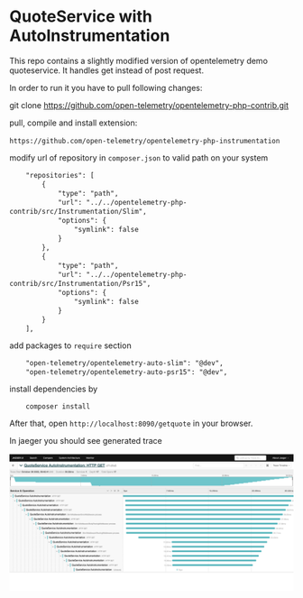 # QuoteService with AutoInstrumentation

This repo contains a slightly modified version of opentelemetry demo quoteservice.
It handles get instead of post request.

In order to run it you have to pull following changes:

git clone https://github.com/open-telemetry/opentelemetry-php-contrib.git

pull, compile and install extension:

`https://github.com/open-telemetry/opentelemetry-php-instrumentation`

modify url of repository in `composer.json` to valid path on your system

```
    "repositories": [
        {
            "type": "path",
            "url": "../../opentelemetry-php-contrib/src/Instrumentation/Slim",
            "options": {
                "symlink": false
            }
        },
        {
            "type": "path",
            "url": "../../opentelemetry-php-contrib/src/Instrumentation/Psr15",
            "options": {
                "symlink": false
            }
        }
    ],
```

add packages to `require` section

```
    "open-telemetry/opentelemetry-auto-slim": "@dev",
    "open-telemetry/opentelemetry-auto-psr15": "@dev",
```

install dependencies by
```
    composer install
```

After that, open `http://localhost:8090/getquote` in your browser.

In jaeger you should see generated trace

![Alt text](trace.png?raw=true "Trace")

